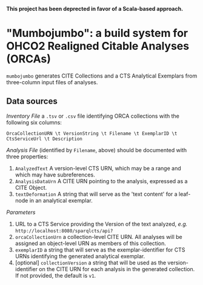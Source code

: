 
**This project has been deprected in favor of a Scala-based approach.**


# "Mumbojumbo":  a build system for OHCO2 Realigned Citable Analyses (ORCAs) #


`mumbojumbo` generates CITE Collections and a CTS Analytical Exemplars from three-column input files of analyses.


## Data sources ##

*Inventory File* a `.tsv` or `.csv` file identifying ORCA collections with the following six columns:

`OrcaCollectionURN \t VersionString \t Filename \t ExemplarID \t CtsServiceUrl \t Description`

*Analysis File* (identified by `Filename`, above) should be documented with three properties:

1. `AnalyzedText` A version-level CTS URN, which may be a range and which may have subreferences.
2. `AnalysisDataUrn` A CITE URN pointing to the analysis, expressed as a CITE Object.
3. `textDeformation` A string that will serve as the 'text content' for a leaf-node in an analytical exemplar.

*Parameters*

1. URL to a CTS Service providing the Version of the text analyzed, *e.g.* `http://localhost:8080/sparqlcts/api?`
2. `orcaCollectionUrn` a collection-level CITE URN. All analyses will be assigned an object-level URN as members of this collection.
3. `exemplarID` a string that will serve as the exemplar-identifier for CTS URNs identifying the generated analytical exemplar.
4. [optional] `collectionVersion` a string that will be used as the version-identifier on the CITE URN for each analysis in the generated collection. If not provided, the default is `v1`.

